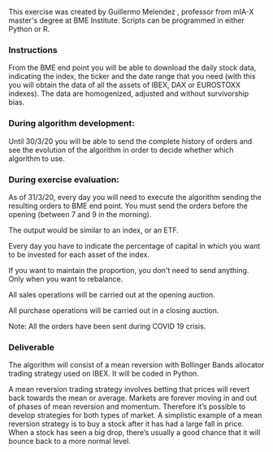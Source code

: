 This exercise was created by Guillermo Melendez , professor from mIA-X master's degree at BME Institute. Scripts can be programmed in either Python or R.

### Instructions

From the BME end point you will be able to download the daily stock data, indicating the index, the ticker and the date range that you need (with this you will obtain the data of all the assets of IBEX, DAX or EUROSTOXX indexes). The data are homogenized, adjusted and without survivorship bias. 

### During algorithm development:

Until 30/3/20 you will be able to send the complete history of orders and see the evolution of the algorithm in order to decide whether which algorithm to use.

### During exercise evaluation:

As of 31/3/20, every day you will need to execute the algorithm sending the resulting orders to BME end point. You must send the orders before the opening (between 7 and 9 in the morning). 

The output would be similar to an index, or an ETF.

Every day you have to indicate the percentage of capital in which you want to be invested for each asset of the index.

If you want to maintain the proportion, you don't need to send anything. Only when you want to rebalance.

All sales operations will be carried out at the opening auction.

All purchase operations will be carried out in a closing auction.

Note: All the orders have been sent during COVID 19 crisis.

### Deliverable

The algorithm will consist of a mean reversion with Bollinger Bands allocator trading strategy used on IBEX. It will be coded in Python.

A mean reversion trading strategy involves betting that prices will revert back towards the mean or average. Markets are forever moving in and out of phases of mean reversion and momentum. Therefore it’s possible to develop strategies for both types of market. A simplistic example of a mean reversion strategy is to buy a stock after it has had a large fall in price. When a stock has seen a big drop, there’s usually a good chance that it will bounce back to a more normal level.


